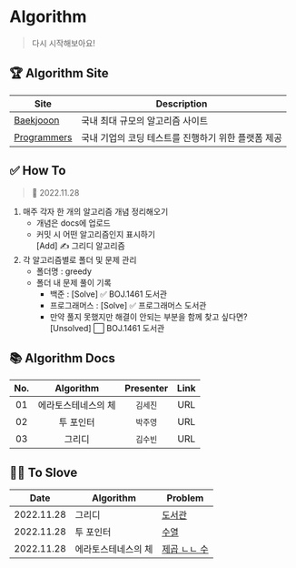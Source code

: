 # Algorithm
> 다시 시작해보아요!

## 🏆 Algorithm Site

|Site|Description|
|---|---|
|[Baekjooon](https://www.acmicpc.net/)|국내 최대 규모의 알고리즘 사이트|
|[Programmers](https://programmers.co.kr/)|국내 기업의 코딩 테스트를 진행하기 위한 플랫폼 제공|

## ✅ How To
> 📅 2022.11.28
1. 매주 각자 한 개의 알고리즘 개념 정리해오기
    - 개념은 docs에 업로드
    - 커밋 시 어떤 알고리즘인지 표시하기 <br/>[Add] ✍️ 그리디 알고리즘
2. 각 알고리즘별로 폴더 및 문제 관리
    - 폴더명 : greedy
    - 폴더 내 문제 풀이 기록
        - 백준 : [Solve] ✅ BOJ.1461 도서관
        - 프로그래머스 : [Solve] ✅ 프로그래머스 도서관
        - 만약 풀지 못했지만 해결이 안되는 부분을 함께 찾고 싶다면?<br/>[Unsolved] ⬜️ BOJ.1461 도서관

## 📚 Algorithm Docs
|No.|Algorithm|Presenter|Link|
|:---:|:---:|:---:|:---:|
|01|에라토스테네스의 체|`김세진`|URL|
|02|투 포인터|`박주영`|URL|
|03|그리디|`김수빈`|URL|

## 👩‍💻 To Slove
|Date|Algorithm|Problem|
|:---:|---|---|
|2022.11.28|그리디|[도서관](https://www.acmicpc.net/problem/1461)|
|2022.11.28|투 포인터|[수열](https://www.acmicpc.net/problem/2559)|
|2022.11.28|에라토스테네스의 체|[제곱 ㄴㄴ 수](https://www.acmicpc.net/problem/1016)|
